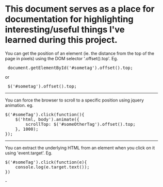 # This document serves as a place for documentation for highlighting interesting/useful things I've learned during this project.

<p>
You can get the position of an element (ie. the distance from the top of the page in pixels) using the DOM selector '.offset().top'.
Eg.
<pre> document.getElementById('#sometag').offset().top;</pre>
or
<pre> $('#sometag').offset().top; </pre>
</p>

<hr>

<p>
You can force the browser to scroll to a specific position using jquery animation.
eg. 
<pre>
$('#someTag').click(function(){
    $('html, body').animate({
        scrollTop: $('#someOtherTag').offset().top;
    }, 1000);
});
</pre>
</p>

<hr>

<p>
You can extract the underlying HTML from an element when you click on it using
'event.target'.
Eg.
<pre>
$('#someTag').click(function(e){
    console.log(e.target.text());
})
</pre>
</p>
- 


